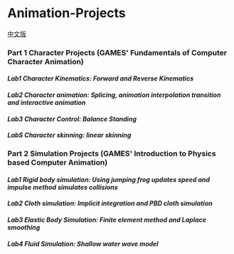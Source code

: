 # Animation-Projects

[中文版](README_zh.md)

### Part 1 Character Projects (GAMES' Fundamentals of Computer Character Animation)

#### *Lab1 Character Kinematics: Forward and Reverse Kinematics*

#### *Lab2 Character animation: Splicing, animation interpolation transition and interactive animation*

#### *Lab3 Character Control: Balance Standing*

#### *LabS Character skinning: linear skinning*

### Part 2 Simulation Projects (GAMES' Introduction to Physics based Computer Animation)

#### *Lab1 Rigid body simulation: Using jumping frog updates speed and impulse method simulates collisions*

#### *Lab2 Cloth simulation: Implicit integration and PBD cloth simulation*

#### *Lab3 Elastic Body Simulation: Finite element method and Laplace smoothing*

#### *Lab4 Fluid Simulation: Shallow water wave model*

